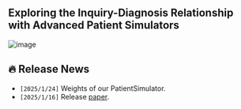 ## Exploring the Inquiry-Diagnosis Relationship with Advanced Patient Simulators
![image](https://github.com/user-attachments/assets/882585e0-98b0-44c6-ada3-4d4d2425d445)

## 🔥 Release News
- `[2025/1/24]` Weights of our PatientSimulator.
- `[2025/1/16]` Release [paper](https://arxiv.org/abs/2501.09484).
